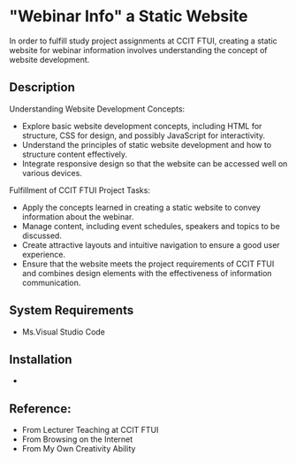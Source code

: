 # "Webinar Info" a Static Website
In order to fulfill study project assignments at CCIT FTUI, creating a static website for webinar information involves understanding the concept of website development.

## Description
Understanding Website Development Concepts:
- Explore basic website development concepts, including HTML for structure, CSS for design, and possibly JavaScript for interactivity.
- Understand the principles of static website development and how to structure content effectively.
- Integrate responsive design so that the website can be accessed well on various devices.

Fulfillment of CCIT FTUI Project Tasks:
- Apply the concepts learned in creating a static website to convey information about the webinar.
- Manage content, including event schedules, speakers and topics to be discussed.
- Create attractive layouts and intuitive navigation to ensure a good user experience.
- Ensure that the website meets the project requirements of CCIT FTUI and combines design elements with the effectiveness of information communication.

## System Requirements
- Ms.Visual Studio Code

## Installation
- 

## Reference:
- From Lecturer Teaching at CCIT FTUI
- From Browsing on the Internet
- From My Own Creativity Ability
